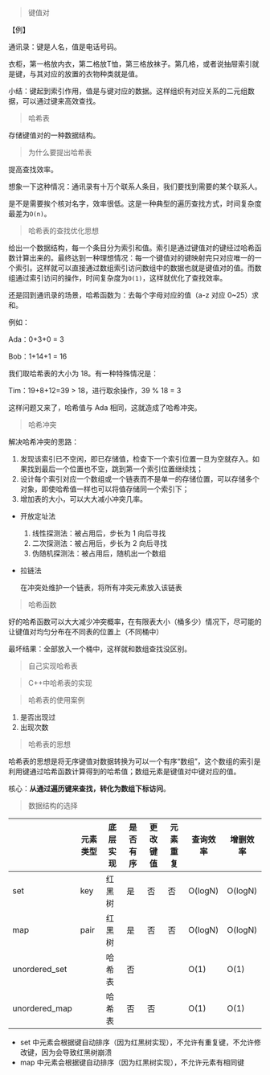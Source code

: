 > 键值对

【例】

通讯录：键是人名，值是电话号码。



衣柜，第一格放内衣，第二格放T恤，第三格放袜子。第几格，或者说抽屉索引就是键，与其对应的放置的衣物种类就是值。



小结：键起到索引作用，值是与键对应的数据。这样组织有对应关系的二元组数据，可以通过键来高效查找。



> 哈希表

存储键值对的一种数据结构。



> 为什么要提出哈希表

提高查找效率。

想象一下这种情况：通讯录有十万个联系人条目，我们要找到需要的某个联系人。

是不是需要挨个核对名字，效率很低。这是一种典型的遍历查找方式，时间复杂度最差为`O(n)`。



> 哈希表的查找优化思想

给出一个数据结构，每一个条目分为索引和值。索引是通过键值对的键经过哈希函数计算出来的。最终达到一种理想情况：每一个键值对的键映射完只对应唯一的一个索引。这样就可以直接通过数组索引访问数组中的数据也就是键值对的值。而数组通过索引访问的操作，时间复杂度为`O(1)`，这样就优化了查找效率。



还是回到通讯录的场景，哈希函数为：去每个字母对应的值（a-z 对应 0~25）求和。

例如：

Ada：0+3+0 = 3

Bob：1+14+1 = 16

我们取哈希表的大小为 18。有一种特殊情况是：

Tim：19+8+12=39 > 18，进行取余操作，39 % 18  =  3

这样问题又来了，哈希值与 Ada 相同，这就造成了哈希冲突。



> 哈希冲突

解决哈希冲突的思路：

1. 发现该索引已不空闲，即已存储值，检查下一个索引位置一旦为空就存入。如果找到最后一个位置也不空，跳到第一个索引位置继续找；
2. 设计每个索引对应一个数组或一个链表而不是单一的存储位置，可以存储多个对象，即使哈希值一样也可以将值存储同一个索引下；
3. 增加表的大小，可以大大减小冲突几率。



* 开放定址法

    1. 线性探测法：被占用后，步长为 1 向后寻找
    2. 二次探测法：被占用后，步长为 2 向后寻找
    3. 伪随机探测法：被占用后，随机出一个数组

* 拉链法

    在冲突处维护一个链表，将所有冲突元素放入该链表





> 哈希函数

好的哈希函数可以大大减少冲突概率，在有限表大小（桶多少）情况下，尽可能的让键值对均匀分布在不同表的位置上（不同桶中）

最坏结果：全部放入一个桶中，这样就和数组查找没区别。



> 自己实现哈希表





> C++中哈希表的实现





> 哈希表的使用案例

1. 是否出现过
2. 出现次数



> 哈希表的思想

哈希表的思想是将无序键值对数据转换为可以一个有序“数组”，这个数组的索引是利用键通过哈希函数计算得到的哈希值；数组元素是键值对中键对应的值。

核心：**从通过遍历键来查找，转化为数组下标访问**。



> 数据结构的选择



|               | 元素类型 | 底层实现 | 是否有序 | 更改键值 | 元素重复 | 查询效率 | 增删效率 |
| ------------- | -------- | -------- | -------- | -------- | -------- | -------- | -------- |
| set           | key      | 红黑树   | 是       | 否       | 否       | O(logN)  | O(logN)  |
| map           | pair     | 红黑树   | 是       | 否       | 否       | O(logN)  | O(logN)  |
| unordered_set |          | 哈希表   | 否       |          |          | O(1)     | O(1)     |
| unordered_map |          | 哈希表   | 否       | 否       |          | O(1)     | O(1)     |

* set 中元素会根据键自动排序（因为红黑树实现），不允许有重复键，不允许修改键，因为会导致红黑树崩溃
* map 中元素会根据键自动排序（因为红黑树实现），不允许元素有相同键

